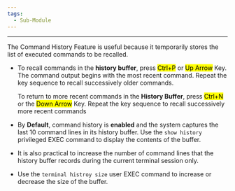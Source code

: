 ```yaml
---
tags:
  - Sub-Module
---
```


---
The Command History Feature is useful because it temporarily stores the list of executed commands to be recalled.
- To recall commands in the **history buffer**, press <mark class="hltr-yellow">Ctrl+P</mark> or <mark class="hltr-yellow">Up Arrow</mark> Key.
  The command output begins with the most recent command.
  Repeat the key sequence to recall successively older commands.
  
  To return to more recent commands in  the **History Buffer**, press <mark class="hltr-yellow">Ctrl+N</mark> or the <mark class="hltr-yellow">Down Arrow</mark> Key.
  Repeat the key sequence to recall successively more recent commands

- By **Default**, command history is **enabled** and the system captures the last 10 command lines in its history buffer.
  Use the `show history` privileged EXEC command to display the contents of the buffer.
- It is also practical to increase the number of command lines that the history buffer records during the current terminal session only.
- Use the `terminal histroy size` user EXEC command to increase or decrease the size of the buffer.